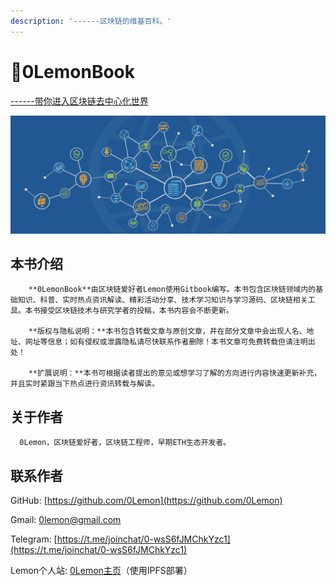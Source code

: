 ```yaml
---
description: '------区块链的维基百科。'
---
```


# 🍋0LemonBook

[------带你进入区块链去中心化世界](0lemon/dao-lan-mu-lu.md)

![](.gitbook/assets/image%20%2883%29.png)

## 本书介绍

        **0LemonBook**由区块链爱好者Lemon使用Gitbook编写。本书包含区块链领域内的基础知识、科普、实时热点资讯解读、精彩活动分享、技术学习知识与学习源码、区块链相关工具。本书接受区块链技术与研究学者的投稿，本书内容会不断更新。

        **版权与隐私说明：**本书包含转载文章与原创文章，并在部分文章中会出现人名、地址、网址等信息；如有侵权或泄露隐私请尽快联系作者删除！本书文章可免费转载但请注明出处！

        **扩展说明：**本书可根据读者提出的意见或想学习了解的方向进行内容快速更新补充，并且实时紧跟当下热点进行资讯转载与解读。

## 关于作者

      0Lemon，区块链爱好者，区块链工程师，早期ETH生态开发者。

## 联系作者

GitHub: [https://github.com/0Lemon](https://github.com/0Lemon)

Gmail: [0lemon@gmail.com](https://gmail.com)

Telegram: [https://t.me/joinchat/0-wsS6fJMChkYzc1](https://t.me/joinchat/0-wsS6fJMChkYzc1)

Lemon个人站: [0Lemon主页](https://gateway.pinata.cloud/ipfs/QmYHH4uNCivMNue7AunAvidQUctksiKSJ7FGjmrpExwp7x)（使用IPFS部署）

